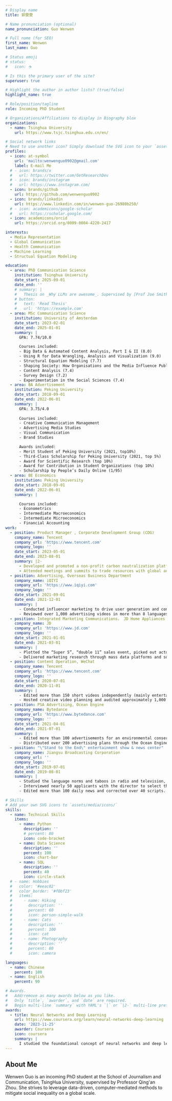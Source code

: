 ```yaml
---
# Display name
title: 郭雯雯

# Name pronunciation (optional)
name_pronunciation: Guo Wenwen

# Full name (for SEO)
first_name: Wenwen
last_name: Guo

# Status emoji
# status:
#   icon: ☕️

# Is this the primary user of the site?
superuser: true

# Highlight the author in author lists? (true/false)
highlight_name: true

# Role/position/tagline
role: Incoming PhD Student

# Organizations/Affiliations to display in Biography blox
organizations:
  - name: Tsinghua University
    url: https://www.tsjc.tsinghua.edu.cn/en/

# Social network links
# Need to use another icon? Simply download the SVG icon to your `assets/media/icons/` folder.
profiles:
  - icon: at-symbol
    url: 'mailto:wenwenguo0902@gmail.com'
    label: E-mail Me
  # - icon: brands/x
  #   url: https://twitter.com/GetResearchDev
  # - icon: brands/instagram
  #   url: https://www.instagram.com/
  - icon: brands/github
    url: https://github.com/wenwenguo0902
  - icon: brands/linkedin
    url: https://www.linkedin.com/in/wenwen-guo-26980b250/
  # - icon: academicons/google-scholar
  #   url: https://scholar.google.com/
  - icon: academicons/orcid
    url: https://orcid.org/0009-0004-4220-2417

interests:
  - Media Representation
  - Global Communication
  - Health Communication
  - Machine Learning
  - Structual Equation Modeling

education:
  - area: PhD Communication Science
    institution: Tsinghua University
    date_start: 2025-09-01
    date_end: ''
    # summary: |
    #   Thesis on _Why LLMs are awesome_. Supervised by [Prof Joe Smith](https://example.com). Presented papers at 5 IEEE conferences with the contributions being published in 2 Springer journals.
    # button:
    #   text: 'Read Thesis'
    #   url: 'https://example.com'
  - area: MSc Communication Science
    institution: University of Amsterdam
    date_start: 2023-02-01
    date_end: 2025-01-01
    summary: |
      GPA: 7.74/10.0

      Courses included:
      - Big Data & Automated Content Analysis, Part I & II (8.0)
      - Using R for Data Wrangling, Analysis and Visualization (9.0)
      - Structural Equation Modeling (7.7)
      - Shaping Society: How Organisations and the Media Influence Public Issues (8.2)
      - Content Analysis (7.4)
      - Survey Design (7.2)
      - Experimentation in the Social Sciences (7.4)
  - area: BA Advertisement
    institution: Peking University
    date_start: 2018-09-01
    date_end: 2022-06-01
    summary: |
      GPA: 3.75/4.0
      
      Courses included:
      - Creative Communication Management
      - Advertising Media Studies
      - Visual Communication
      - Brand Studies

      Awards included:
      - Merit Student of Peking University (2021, top10%)
      - Third-Class Scholarship for Peking University (2021, top 5%)
      - Award for Scientific Research (top 10%)
      - Award for Contribution in Student Organizations (top 10%)
      - Scholarship by People’s Daily Online (1/95)
  - area: BE Economics
    institution: Peking University
    date_start: 2018-09-01
    date_end: 2022-06-01
    summary: |

      Courses included:
      - Econometrics
      - Intermediate Macroeconomics
      - Intermediate Microeconomics
      - Financial Accounting
work:
  - position: Product Manager , Corporate Development Group (CDG) 
    company_name: Tencent
    company_url: 'https://www.tencent.com'
    company_logo: ''
    date_start: 2023-05-01
    date_end: 2023-08-01
    summary: |2-
      - Developed and promoted a non-profit carbon neutralization platform TanLIVE to support the net zero emissions goal in 2040.
      - Attended meetings and summits to trade resources with global and national sustainability departments, including UNESCO, the Hunan Provincial Department of Ecology and Environment, and China Petroleum and Chemical Industry Federation.
  - position: Advertising, Overseas Business Department
    company_name: iQIYI
    company_url: 'https://www.iqiyi.com'
    company_logo: ''
    date_start: 2021-09-01
    date_end: 2021-12-01
    summary: |
      - Conducted influencer marketing to drive user generation and content promotion.
      - Reviewed over 1,000 advertising videos in more than 8 languages, ensuring compliance with regional policies and ad effectiveness.
  - position: Integrated Marketing Communications， JD Home Appliances 
    company_name: JD
    company_url: 'https://www.jd.com'
    company_logo: ''
    date_start: 2021-01-01
    date_end: 2021-03-01
    summary: |
      - Plotted the “Super 5”, “double 11” sales event, picked out actors for the Television Commercial and utilized the final shooting clip.
      - Delivered marketing research through mass data platforms and social media platforms to nail down its final brand spokesperson, which helped JD win 4 times its usual engagement and double its followers on Weibo.
  - position: Content Operation, WeChat 
    company_name: Tencent
    company_url: 'https://www.tencent.com'
    company_logo: ''
    date_start: 2020-07-01
    date_end: 2020-11-01
    summary: |
      - Edited more than 150 short videos independently (mainly entertainment and sports videos), with highlight video exceeding 20k likes.
      - Hosted creative video planning and audited approximately 1,000 videos in terms of scene composition and lens language.
  - position: PSA Advertising, Ocean Engine 
    company_name: Bytedance
    company_url: 'https://www.bytedance.com'
    company_logo: ''
    date_start: 2021-04-01
    date_end: 2021-07-01
    summary: |
      - Edited more than 100 advertisements for an environmental conservation organization, with the cost minimizing to $0.1 per new user.
      - Distributed over 200 advertising plans through the Ocean Engine platform and optimized them according to CPC and CPM performance.
  - position: "\"Stand to the End\" entertainment show & news center"
    company_name: Jiangsu Broadcasting Corporation
    company_url: ''
    company_logo: ''
    date_start: 2019-07-01
    date_end: 2019-08-01
    summary: |
      - Studied the language norms and taboos in radio and television, and independently formed 100 formal game questions.
      - Interviewed nearly 50 applicants with the director to select the final candidate.
      - Edited more than 100 daily news and corrected over 40 scripts.

# Skills
# Add your own SVG icons to `assets/media/icons/`
skills:
  - name: Technical Skills
    items:
      - name: Python
        description: ''
        # percent: 80
        icon: code-bracket
      - name: Data Science
        description: ''
        percent: 100
        icon: chart-bar
      - name: SQL
        description: ''
        percent: 40
        icon: circle-stack
  # - name: Hobbies
  #   color: '#eeac02'
  #   color_border: '#f0bf23'
  #   items:
  #     - name: Hiking
  #       description: ''
  #       percent: 60
  #       icon: person-simple-walk
  #     - name: Cats
  #       description: ''
  #       percent: 100
  #       icon: cat
  #     - name: Photography
  #       description: ''
  #       percent: 80
  #       icon: camera

languages:
  - name: Chinese
    percent: 100
  - name: English
    percent: 90

# Awards.
#   Add/remove as many awards below as you like.
#   Only `title`, `awarder`, and `date` are required.
#   Begin multi-line `summary` with YAML's `|` or `|2-` multi-line prefix and indent 2 spaces below.
awards:
  - title: Neural Networks and Deep Learning
    url: https://www.coursera.org/learn/neural-networks-deep-learning
    date: '2023-11-25'
    awarder: Coursera
    icon: coursera
    summary: |
      I studied the foundational concept of neural networks and deep learning. By the end, I was familiar with the significant technological trends driving the rise of deep learning; build, train, and apply fully connected deep neural networks; implement efficient (vectorized) neural networks; identify key parameters in a neural network’s architecture; and apply deep learning to your own applications.
---
```


## About Me

Wenwen Guo is an incoming PhD student at the School of Journalism and Communication, TsingHua University, supervised by Professor Qing'an Zhou. She strives to leverage data-driven, computer-mediated methods to mitigate social inequality on a global scale.
